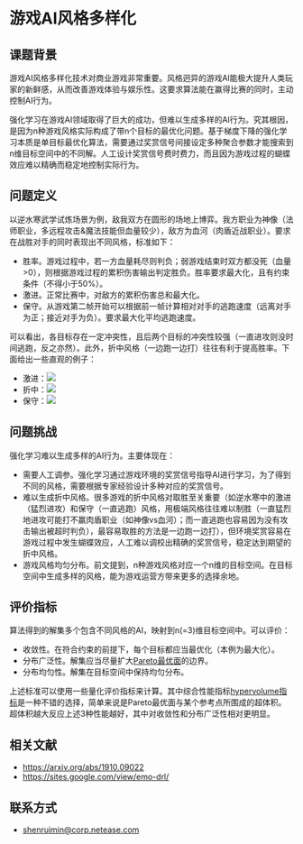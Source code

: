 # 游戏AI风格多样化

## 课题背景

游戏AI风格多样化技术对商业游戏非常重要。风格迥异的游戏AI能极大提升人类玩家的新鲜感，从而改善游戏体验与娱乐性。这要求算法能在赢得比赛的同时，主动控制AI行为。

强化学习在游戏AI领域取得了巨大的成功，但难以生成多样的AI行为。究其根因，是因为n种游戏风格实际构成了带n个目标的最优化问题。基于梯度下降的强化学习本质是单目标最优化算法，需要通过奖赏信号间接设定多种聚合参数才能搜索到n维目标空间中的不同解。人工设计奖赏信号费时费力，而且因为游戏过程的蝴蝶效应难以精确而稳定地控制实际行为。

## 问题定义

以逆水寒武学试炼场景为例，敌我双方在圆形的场地上博弈。我方职业为神像（法师职业，多远程攻击&魔法技能但血量较少），敌方为血河（肉盾近战职业）。要求在战胜对手的同时表现出不同风格，标准如下：

* 胜率。游戏过程中，若一方血量耗尽则判负；弱游戏结束时双方都没死（血量>0），则根据游戏过程的累积伤害输出判定胜负。胜率要求最大化，且有约束条件（不得小于50%）。
* 激进。正常比赛中，对敌方的累积伤害总和最大化。
* 保守。从游戏第二帧开始可以根据前一帧计算相对对手的逃跑速度（远离对手为正；接近对手为负）。要求最大化平均逃跑速度。

可以看出，各目标存在一定冲突性，且后两个目标的冲突性较强（一直进攻则没时间逃跑，反之亦然）。此外，折中风格（一边跑一边打）往往有利于提高胜率。下面给出一些直观的例子：

* 激进：![](./游戏AI风格多样化/aggressive.gif)
* 折中：![](./游戏AI风格多样化/trade-off.gif)
* 保守：![](./游戏AI风格多样化/defensive.gif)

## 问题挑战

强化学习难以生成多样的AI行为。主要体现在：

* 需要人工调参。强化学习通过游戏环境的奖赏信号指导AI进行学习，为了得到不同的风格，需要根据专家经验设计多种对应的奖赏信号。
* 难以生成折中风格。很多游戏的折中风格对取胜至关重要（如逆水寒中的激进（猛烈进攻）和保守（一直逃跑）风格，用极端风格往往难以制胜（一直猛烈地进攻可能打不赢肉盾职业（如神像vs血河）；而一直逃跑也容易因为没有攻击输出被超时判负），最容易取胜的方法是一边跑一边打），但环境奖赏容易在游戏过程中发生蝴蝶效应，人工难以调校出精确的奖赏信号，稳定达到期望的折中风格。
* 游戏风格均匀分布。前文提到，n种游戏风格对应一个n维的目标空间。在目标空间中生成多样的风格，能为游戏运营方带来更多的选择余地。

## 评价指标

算法得到的解集多个包含不同风格的AI，映射到n(=3)维目标空间中。可以评价：

* 收敛性。在符合约束的前提下，每个目标都应当最优化（本例为最大化）。
* 分布广泛性。解集应当尽量扩大[Pareto最优面](https://zh.wikipedia.org/wiki/%E5%B8%95%E7%B4%AF%E6%89%98%E6%9C%80%E4%BC%98)的边界。
* 分布均匀性。解集在目标空间中保持均匀分布。

上述标准可以使用一些量化评价指标来计算。其中综合性能指标[hypervolume指标](https://www.omegaxyz.com/2019/03/09/hypervolume/)是一种不错的选择，简单来说是Pareto最优面与某个参考点所围成的超体积。超体积越大反应上述3种性能越好，其中对收敛性和分布广泛性相对更明显。

## 相关文献

* <https://arxiv.org/abs/1910.09022>
* <https://sites.google.com/view/emo-drl/>

## 联系方式

* shenruimin@corp.netease.com
